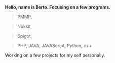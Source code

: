 **Hello, name is Berto. Focusing on a few programs.**

> PMMP,

> Nukkit,

> Spigot,

> PHP, JAVA, JAVAScript, Python, c++


Working on a few projects for my self personally. 
